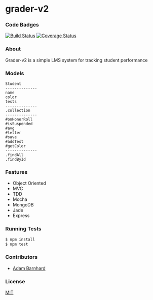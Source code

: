grader-v2
=========
### Code Badges
[![Build Status](https://travis-ci.org/ABarnhard/grader-v2.svg)](https://travis-ci.org/ABarnhard/grader-v2)
[![Coverage Status](https://coveralls.io/repos/ABarnhard/grader-v2/badge.png)](https://coveralls.io/r/ABarnhard/grader-v2)

### About
Grader-v2 is a simple LMS system for tracking student performance
### Models
```
Student
--------------
name
color
tests
--------------
.collection
--------------
#onHonorRoll
#isSuspended
#avg
#letter
#save
#addTest
#getColor
--------------
.findAll
.findById
```
### Features
- Object Oriented
- MVC
- TDD
- Mocha
- MongoDB
- Jade
- Express

### Running Tests
```bash
$ npm install
$ npm test
```

### Contributors
- [Adam Barnhard](https://github.com/abarnhard)

### License
[MIT](LICENSE)
